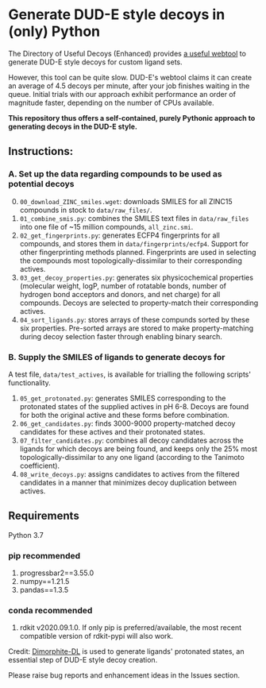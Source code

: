 # Generate DUD-E style decoys in (only) Python

The Directory of Useful Decoys (Enhanced) provides [a useful webtool](http://dude.docking.org/generate) to generate DUD-E style decoys for custom ligand sets.

However, this tool can be quite slow. DUD-E's webtool claims it can create an average of 4.5 decoys per minute, after your job finishes waiting in the queue. Initial trials with our approach exhibit performance an order of magnitude faster, depending on the number of CPUs available.

**This repository thus offers a self-contained, purely Pythonic approach to generating decoys in the DUD-E style.**

## Instructions:

### A. Set up the data regarding compounds to be used as potential decoys

0. `00_download_ZINC_smiles.wget`: downloads SMILES for all ZINC15 compounds in stock to `data/raw_files/`.
1. `01_combine_smis.py`: combines the SMILES text files in `data/raw_files` into one file of ~15 million compounds, `all_zinc.smi`.
2. `02_get_fingerprints.py`: generates ECFP4 fingerprints for all compounds, and stores them in `data/fingerprints/ecfp4`. Support for other fingerprinting methods planned. Fingerprints are used in selecting the compounds most topologically-dissimilar to their corresponding actives.
3. `03_get_decoy_properties.py`: generates six physicochemical properties (molecular weight, logP, number of rotatable bonds, number of hydrogen bond acceptors and donors, and net charge) for all compounds. Decoys are selected to property-match their corresponding actives.
4. `04_sort_ligands.py`: stores arrays of these compunds sorted by these six properties. Pre-sorted arrays are stored to make property-matching during decoy selection faster through enabling binary search.

### B. Supply the SMILES of ligands to generate decoys for
A test file, `data/test_actives`, is available for trialling the following scripts' functionality.

1. `05_get_protonated.py`: generates SMILES corresponding to the protonated states of the supplied actives in pH 6-8. Decoys are found for both the original active and these forms before combination.
2. `06_get_candidates.py`: finds 3000-9000 property-matched decoy candidates for these actives and their protonated states.
3. `07_filter_candidates.py`: combines all decoy candidates across the ligands for which decoys are being found, and keeps only the 25% most topologically-dissimilar to any one ligand (according to the Tanimoto coefficient).
4. `08_write_decoys.py`: assigns candidates to actives from the filtered candidates in a manner that minimizes decoy duplication between actives.

## Requirements

Python 3.7

### pip recommended

1. progressbar2==3.55.0
2. numpy==1.21.5
3. pandas==1.3.5

### conda recommended

1. rdkit v2020.09.1.0. If only pip is preferred/available, the most recent compatible version of rdkit-pypi will also work.

Credit: [Dimorphite-DL](https://durrantlab.pitt.edu/dimorphite-dl/) is used to generate ligands' protonated states, an essential step of DUD-E style decoy creation.

Please raise bug reports and enhancement ideas in the Issues section.
